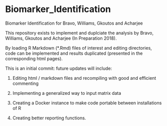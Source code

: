 # Biomarker_Identification
Biomarker Identification for Bravo, Williams, Gkoutos and Acharjee

This repository exists to implement and duplciate the analysis by Bravo, Williams, Gkoutos and Acharjee (In Preparation 2018).

By loading R Markdown (*.Rmd) files of interest and editing directories, code can be implemented and results duplicated (presented in the corresponding html pages).

This is an initial commit: future updates will include:

1) Editing html / markdown files and recompiling with good and efficient commenting

2) Implementing a generalized way to input matrix data

3) Creating a Docker instance to make code portable between installations of R

4) Creating better reporting functions.
